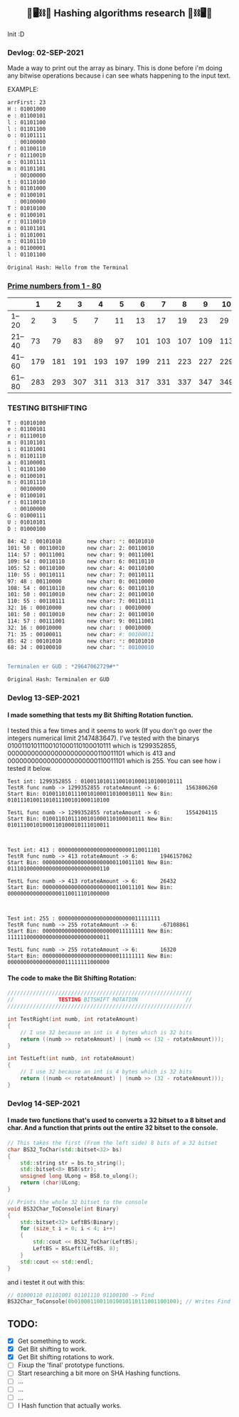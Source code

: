 <h2 align="center">
📝🖥⛓🔗 Hashing algorithms research 🔗⛓🖥📝
</h2>

Init :D


### Devlog: 02-SEP-2021

Made a way to print out the array as binary. This is done before i'm doing any bitwise operations because i can see whats happening to the input text.

EXAMPLE:

```bash
arrFirst: 23
H : 01001000
e : 01100101
l : 01101100
l : 01101100
o : 01101111
  : 00100000
f : 01100110
r : 01110010
o : 01101111
m : 01101101
  : 00100000
t : 01110100
h : 01101000
e : 01100101
  : 00100000
T : 01010100
e : 01100101
r : 01110010
m : 01101101
i : 01101001
n : 01101110
a : 01100001
l : 01101100

Original Hash: Hello from the Terminal
```


### [Prime numbers from 1 - 80](https://en.wikipedia.org/wiki/List_of_prime_numbers)

|       | 1   | 2   | 3   | 4   | 5   | 6   | 7   | 8   | 9   | 10  | 11  | 12  | 13  | 14  | 15  | 16  | 17  | 18  | 19  | 20  |
| ----- | --- | --- | --- | --- | --- | --- | --- | --- | --- | --- | --- | --- | --- | --- | --- | --- | --- | --- | --- | --- |
| 1–20  | 2   | 3   | 5   | 7   | 11  | 13  | 17  | 19  | 23  | 29  | 31  | 37  | 41  | 43  | 47  | 53  | 59  | 61  | 67  | 71  |
| 21–40 | 73  | 79  | 83  | 89  | 97  | 101 | 103 | 107 | 109 | 113 | 127 | 131 | 137 | 139 | 149 | 151 | 157 | 163 | 167 | 173 |
| 41–60 | 179 | 181 | 191 | 193 | 197 | 199 | 211 | 223 | 227 | 229 | 233 | 239 | 241 | 251 | 257 | 263 | 269 | 271 | 277 | 281 |
| 61–80 | 283 | 293 | 307 | 311 | 313 | 317 | 331 | 337 | 347 | 349 | 353 | 359 | 367 | 373 | 379 | 383 | 389 | 397 | 401 | 409 |


### TESTING BITSHIFTING

```bash
T : 01010100
e : 01100101
r : 01110010
m : 01101101
i : 01101001
n : 01101110
a : 01100001
l : 01101100
e : 01100101
n : 01101110
  : 00100000
e : 01100101
r : 01110010
  : 00100000
G : 01000111
U : 01010101
D : 01000100

84: 42 : 00101010        new char: *: 00101010
101: 50 : 00110010       new char: 2: 00110010
114: 57 : 00111001       new char: 9: 00111001
109: 54 : 00110110       new char: 6: 00110110
105: 52 : 00110100       new char: 4: 00110100
110: 55 : 00110111       new char: 7: 00110111
97: 48 : 00110000        new char: 0: 00110000
108: 54 : 00110110       new char: 6: 00110110
101: 50 : 00110010       new char: 2: 00110010
110: 55 : 00110111       new char: 7: 00110111
32: 16 : 00010000        new char: : 00010000
101: 50 : 00110010       new char: 2: 00110010
114: 57 : 00111001       new char: 9: 00111001
32: 16 : 00010000        new char: : 00010000
71: 35 : 00100011        new char: #: 00100011
85: 42 : 00101010        new char: *: 00101010
68: 34 : 00100010        new char: ": 00100010


Terminalen er GUD : *29647062729#*"

Original Hash: Terminalen er GUD
``` 

### Devlog 13-SEP-2021

#### I made something that tests my Bit Shifting Rotation function.
I tested this a few times and it seems to work (If you don't go over the integers numerical limit 2147483647). I've tested with the binarys 01001101011100101000110100010111 which is 1299352855, 00000000000000000000000110011101 which is 413 and 00000000000000000000000110011101 which is 255. You can see how i tested it below.

```
Test int: 1299352855 : 01001101011100101000110100010111
TestR func numb -> 1299352855 rotateAmount -> 6:        1563806260
Start Bin: 01001101011100101000110100010111 New Bin: 01011101001101011100101000110100

TestL func numb -> 1299352855 rotateAmount -> 6:        1554204115
Start Bin: 01001101011100101000110100010111 New Bin: 01011100101000110100010111010011



Test int: 413 : 00000000000000000000000110011101
TestR func numb -> 413 rotateAmount -> 6:       1946157062
Start Bin: 00000000000000000000000110011101 New Bin: 01110100000000000000000000000110

TestL func numb -> 413 rotateAmount -> 6:       26432
Start Bin: 00000000000000000000000110011101 New Bin: 00000000000000000110011101000000



Test int: 255 : 00000000000000000000000011111111
TestR func numb -> 255 rotateAmount -> 6:       -67108861
Start Bin: 00000000000000000000000011111111 New Bin: 11111100000000000000000000000011

TestL func numb -> 255 rotateAmount -> 6:       16320
Start Bin: 00000000000000000000000011111111 New Bin: 00000000000000000011111111000000
```

#### The code to make the Bit Shifting Rotation:
```cpp
//////////////////////////////////////////////////////////
//              TESTING BITSHIFT ROTATION               //
//////////////////////////////////////////////////////////

int TestRight(int numb, int rotateAmount)
{
    // I use 32 because an int is 4 bytes which is 32 bits
    return ((numb >> rotateAmount) | (numb << (32 - rotateAmount)));
}

int TestLeft(int numb, int rotateAmount)
{
    // I use 32 because an int is 4 bytes which is 32 bits
    return ((numb << rotateAmount) | (numb >> (32 - rotateAmount)));
}
```

### Devlog 14-SEP-2021

#### I made two functions that's used to converts a 32 bitset to a 8 bitset and char. And a function that prints out the entire 32 bitset to the console.

```c++
// This takes the first (From the left side) 8 bits of a 32 bitset
char BS32_ToChar(std::bitset<32> bs)
{
    std::string str = bs.to_string();
    std::bitset<8> BS8(str);
    unsigned long ULong = BS8.to_ulong();
    return (char)ULong;
}

// Prints the whole 32 bitset to the console
void BS32Char_ToConsole(int Binary)
{
    std::bitset<32> LeftBS(Binary);
    for (size_t i = 0; i < 4; i++)
    {
        std::cout << BS32_ToChar(LeftBS);
        LeftBS = BSLeft(LeftBS, 8);
    }
    std::cout << std::endl;
}
```

and i testet it out with this:

```c++
// 01000110 01101001 01101110 01100100 -> Find
BS32Char_ToConsole(0b01000110011010010110111001100100); // Writes Find in console.
```


## TODO:
  - [x] Get something to work.
  - [X] Get Bit shifting to work.
  - [X] Get Bit shifting rotations to work.
  - [ ] Fixup the 'final' prototype functions.
  - [ ] Start researching a bit more on SHA Hashing functions.
  - [ ] ...
  - [ ] ...
  - [ ] ...
  - [ ] I Hash function that actually works.
<!--  - [ ] a. -->